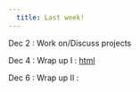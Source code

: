 ```yaml
---
  title: Last week!    
---
```

  
Dec 2
: Work on/Discuss projects  

Dec 4
: Wrap up I
  : [html](https://jlacasa.github.io/stat705_fall2024/classes/day40_12042024)

Dec 6
: Wrap up II 
  : [](https://jlacasa.github.io/stat705_fall2024/classes/day40_12062024)
